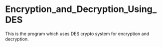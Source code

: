 # Encryption_and_Decryption_Using_DES
This is the program which uses DES crypto system for encryption and decryption.
